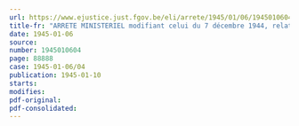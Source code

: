 ```yaml
---
url: https://www.ejustice.just.fgov.be/eli/arrete/1945/01/06/1945010604/justel
title-fr: "ARRETE MINISTERIEL modifiant celui du 7 décembre 1944, relatif à la suppression des timbres de margarine et de beurre à certains producteurs de matières grasses"
date: 1945-01-06
source:
number: 1945010604
page: 88888
case: 1945-01-06/04
publication: 1945-01-10
starts:
modifies:
pdf-original:
pdf-consolidated:
---
```


